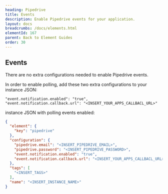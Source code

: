 ```yaml
---
heading: Pipedrive
title: Events
description: Enable Pipedrive events for your application.
layout: docs
breadcrumbs: /docs/elements.html
elementId: 167
parent: Back to Element Guides
order: 30
---
```


## Events

There are no extra configurations needed to enable Pipedrive events.

In order to enable polling, add these two extra configurations to your instance JSON:

```
"event.notification.enabled": "true",
"event.notification.callback.url": "<INSERT_YOUR_APPS_CALLBACL_URL>"
```

instance JSON with polling events enabled:

```json
{
  "element": {
    "key": "pipedrive"
  },
  "configuration": {
    "pipedrive.email": "<INSERT_PIPEDRIVE_EMAIL>",
    "pipedrive.password": "<INSERT_PIPEDRIVE_PASSWORD>",
    "event.notification.enabled": "true",
    "event.notification.callback.url": "<INSERT_YOUR_APPS_CALLBACL_URL>"
  },
  "tags": [
    "<INSERT_TAGS>"
  ],
  "name": "<INSERT_INSTANCE_NAME>"
}
```
